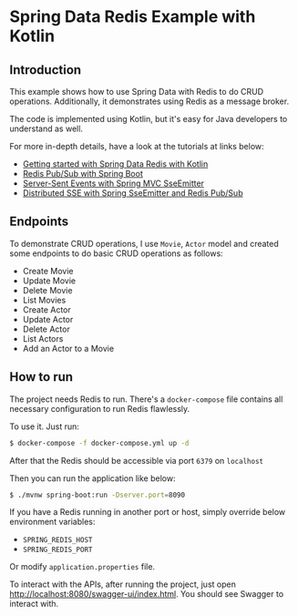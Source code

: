# Spring Data Redis Example with Kotlin

## Introduction

This example shows how to use Spring Data with Redis to do CRUD operations. Additionally, it demonstrates using Redis as a message broker.

The code is implemented using Kotlin, but it's easy for Java developers to understand as well.

For more in-depth details, have a look at the tutorials at links below:

- [Getting started with Spring Data Redis with Kotlin](https://www.geekyhacker.com/getting-started-with-spring-data-redis-with-kotlin/)
- [Redis Pub/Sub with Spring Boot](https://www.geekyhacker.com/redis-pub-sub-with-spring-boot/)
- [Server-Sent Events with Spring MVC SseEmitter](https://www.geekyhacker.com/server-sent-events-with-spring-mvc-sseemitter/)
- [Distributed SSE with Spring SseEmitter and Redis Pub/Sub](https://www.geekyhacker.com/distributed-sse-with-spring-sseemitter-and-redis-pub-sub/)

## Endpoints

To demonstrate CRUD operations, I use `Movie`, `Actor` model and created some endpoints to do basic CRUD operations as follows:

- Create Movie
- Update Movie
- Delete Movie
- List Movies
- Create Actor
- Update Actor
- Delete Actor
- List Actors
- Add an Actor to a Movie 
 
## How to run

The project needs Redis to run. There's a `docker-compose` file contains all necessary configuration to run Redis flawlessly.

To use it. Just run:

```bash
$ docker-compose -f docker-compose.yml up -d
``` 

After that the Redis should be accessible via port `6379` on `localhost` 

Then you can run the application like below:

```bash
$ ./mvnw spring-boot:run -Dserver.port=8090
```

If you have a Redis running in another port or host, simply override below environment variables:

- `SPRING_REDIS_HOST`
- `SPRING_REDIS_PORT`

Or modify `application.properties` file.

To interact with the APIs, after running the project, just open [http://localhost:8080/swagger-ui/index.html](http://localhost:8080/swagger-ui/index.html). You should see Swagger to interact with.
